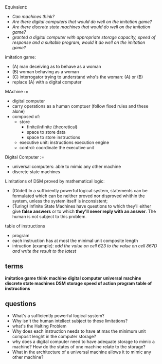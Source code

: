 Equivalent:
+ *Can machines think?*
+ *Are there digital computers that would do well on the imitation game?*
+ *Are there discrete state machines that would do well on the imitation game?*
+ *granted a digital computer with appropriate storage capacity, speed of response and a suitable program, would it do well on the imitation game?*

imitation game:
+ (A) man deceiving as to behave as a woman
+ (B) woman behaving as a woman
+ (C) interrogator trying to understand who's the woman: (A) or (B)
+ replace (A) with a digital computer

MAchine :=
+ digital computer
+ carry operations as a human comptuer (follow fixed rules and these alone)
+ composed of:
    + store
        + finite/infinite (theoretical)
        + space to store data
        + space to store instructions
    + executive unit: instructions execution engine
    + control: coordinate the executive unit

Digital Computer :=
+ universal computers: able to mimic any other machine
+ discrete state machines

Limitations of DSM proved by mathematical logic:
+ (Gödel) In a sufficiently powerful logical system, statements can be formulated which can be neither proved nor disproved whithin the system, unless the system itself is inconsistent;
+ (Turing) Infinite State Machines have questions to which they'll either give **false answers** or to which **they'll never reply with an answer**. The human is not subject to this problem.

table of instructions
+ program
+ each instruction has at most the minimal unit composite length
+ intruction (example): *add the value on cell 623 to the value on cell 867D and write the result to the latest*

## terms
**imitation game**
**think**
**machine**
**digital computer**
**universal machine**
**discrete state machines DSM**
**storage**
**speed of action**
**program**
**table of instructions**

## questions
+ What's a sufficiently powerful logical system?
+ Why isn't the human intellect subject to these limitations?
+ what's the Halting Problem
+ Why does each instruction needs to have at max the minimum unit composit lenght in the computer storage?
+ why does a digital computer need to have adequate storage to mimic a machine? How do the states of one machine relate to the storage?
+ What in the architecture of a universal machine allows it to mimic any other machine?